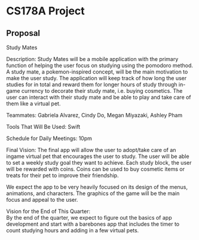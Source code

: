 # CS178A Project
## Proposal
Study Mates

Description: 
Study Mates will be a mobile application with the primary function of helping the user focus on studying using the pomodoro method. A study mate, a pokemon-inspired concept, will be the main motivation to make the user study. The application will keep track of how long the user studies for in total and reward them for longer hours of study through in-game currency to decorate their study mate, i.e. buying cosmetics. The user can interact with their study mate and be able to play and take care of them like a virtual pet. 

Teammates: 
Gabriela Alvarez, Cindy Do, Megan Miyazaki, Ashley Pham

Tools That Will Be Used: 
Swift

Schedule for Daily Meetings: 10pm

Final Vision: 
The final app will allow the user to adopt/take care of an ingame virtual pet that encourages the user to study. The user will be able to set a weekly study goal they want to achieve. Each study block, the user will be rewarded with coins. Coins can be used to buy cosmetic items or treats for their pet to improve their friendship.

We expect the app to be very heavily focused on its design of the menus, animations, and characters. The graphics of the game will be the main focus and appeal to the user. 

Vision for the End of This Quarter:  
By the end of the quarter, we expect to figure out the basics of app development and start with a barebones app that includes the timer to count studying hours and adding in a few virtual pets.

